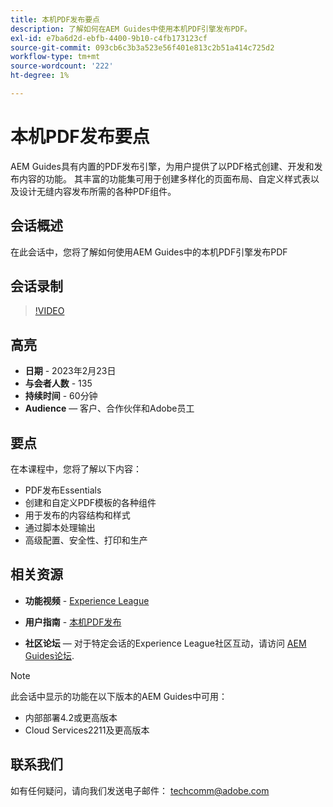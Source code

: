```yaml
---
title: 本机PDF发布要点
description: 了解如何在AEM Guides中使用本机PDF引擎发布PDF。
exl-id: e7ba6d2d-ebfb-4400-9b10-c4fb173123cf
source-git-commit: 093cb6c3b3a523e56f401e813c2b51a414c725d2
workflow-type: tm+mt
source-wordcount: '222'
ht-degree: 1%

---
```


# 本机PDF发布要点

AEM Guides具有内置的PDF发布引擎，为用户提供了以PDF格式创建、开发和发布内容的功能。 其丰富的功能集可用于创建多样化的页面布局、自定义样式表以及设计无缝内容发布所需的各种PDF组件。

## 会话概述

在此会话中，您将了解如何使用AEM Guides中的本机PDF引擎发布PDF

## 会话录制

>[!VIDEO](https://video.tv.adobe.com/v/3416076/native-pdf?quality=12&learn=on)

## 高亮

- **日期** - 2023年2月23日
- **与会者人数** - 135
- **持续时间** - 60分钟
- **Audience**  — 客户、合作伙伴和Adobe员工

## 要点

在本课程中，您将了解以下内容：
- PDF发布Essentials
- 创建和自定义PDF模板的各种组件
- 用于发布的内容结构和样式
- 通过脚本处理输出
- 高级配置、安全性、打印和生产

## 相关资源

- **功能视频** -  [Experience League](https://experienceleague.adobe.com/docs/experience-manager-guides-learn/videos/advanced-user-guide/overview.html?lang=en)

- **用户指南** - [本机PDF发布](https://experienceleague.adobe.com/docs/experience-manager-guides-learn/tutorials/configuring/config-native-pdf-publish/pdf-template.html?lang=en)

- **社区论坛**  — 对于特定会话的Experience League社区互动，请访问  [AEM Guides论坛](https://experienceleaguecommunities.adobe.com/t5/experience-manager-guides/bd-p/xml-documentation-discussions).

>[!NOTE]
>
> 此会话中显示的功能在以下版本的AEM Guides中可用：
> - 内部部署4.2或更高版本
> - Cloud Services2211及更高版本


## 联系我们

如有任何疑问，请向我们发送电子邮件： <techcomm@adobe.com>
